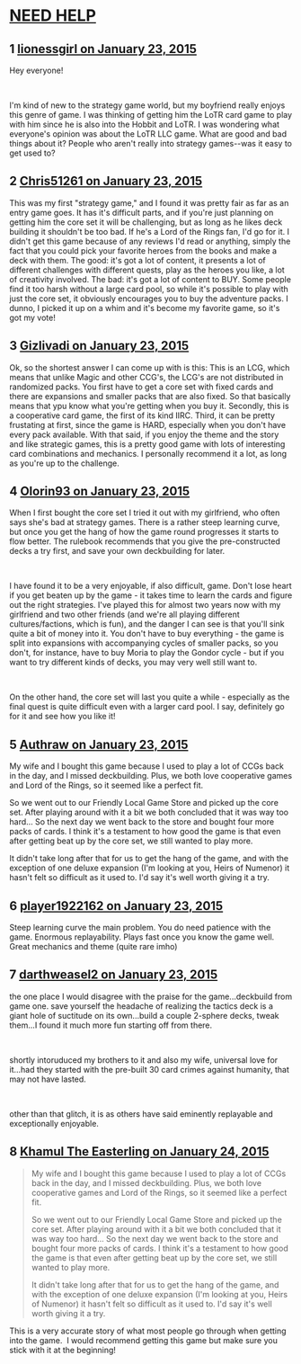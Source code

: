 # [NEED HELP](https://community.fantasyflightgames.com/topic/132845-need-help/)

## 1 [lionessgirl on January 23, 2015](https://community.fantasyflightgames.com/topic/132845-need-help/?do=findComment&comment=1418400)

Hey everyone! 

 

I'm kind of new to the strategy game world, but my boyfriend really enjoys this genre of game. I was thinking of getting him the LoTR card game to play with him since he is also into the Hobbit and LoTR. I was wondering what everyone's opinion was about the LoTR LLC game. What are good and bad things about it? People who aren't really into strategy games--was it easy to get used to?

## 2 [Chris51261 on January 23, 2015](https://community.fantasyflightgames.com/topic/132845-need-help/?do=findComment&comment=1418418)

This was my first "strategy game," and I found it was pretty fair as far as an entry game goes. It has it's difficult parts, and if you're just planning on getting him the core set it will be challenging, but as long as he likes deck building it shouldn't be too bad. If he's a Lord of the Rings fan, I'd go for it. I didn't get this game because of any reviews I'd read or anything, simply the fact that you could pick your favorite heroes from the books and make a deck with them. The good: it's got a lot of content, it presents a lot of different challenges with different quests, play as the heroes you like, a lot of creativity involved. The bad: it's got a lot of content to BUY. Some people find it too harsh without a large card pool, so while it's possible to play with just the core set, it obviously encourages you to buy the adventure packs. I dunno, I picked it up on a whim and it's become my favorite game, so it's got my vote!

## 3 [Gizlivadi on January 23, 2015](https://community.fantasyflightgames.com/topic/132845-need-help/?do=findComment&comment=1418420)

Ok, so the shortest answer I can come up with is this: This is an LCG, which means that unlike Magic and other CCG's, the LCG's are not distributed in randomized packs. You first have to get a core set with fixed cards and there are expansions and smaller packs that are also fixed. So that basically means that ypu know what you're getting when you buy it. Secondly, this is a cooperative card game, the first of its kind IIRC. Third, it can be pretty frustating at first, since the game is HARD, especially when you don't have every pack available. With that said, if you enjoy the theme and the story and like strategic games, this is a pretty good game with lots of interesting card combinations and mechanics. I personally recommend it a lot, as long as you're up to the challenge.

## 4 [Olorin93 on January 23, 2015](https://community.fantasyflightgames.com/topic/132845-need-help/?do=findComment&comment=1418549)

When I first bought the core set I tried it out with my girlfriend, who often says she's bad at strategy games. There is a rather steep learning curve, but once you get the hang of how the game round progresses it starts to flow better. The rulebook recommends that you give the pre-constructed decks a try first, and save your own deckbuilding for later.

 

I have found it to be a very enjoyable, if also difficult, game. Don't lose heart if you get beaten up by the game - it takes time to learn the cards and figure out the right strategies. I've played this for almost two years now with my girlfriend and two other friends (and we're all playing different cultures/factions, which is fun), and the danger I can see is that you'll sink quite a bit of money into it. You don't have to buy everything - the game is split into expansions with accompanying cycles of smaller packs, so you don't, for instance, have to buy Moria to play the Gondor cycle - but if you want to try different kinds of decks, you may very well still want to.

 

On the other hand, the core set will last you quite a while - especially as the final quest is quite difficult even with a larger card pool. I say, definitely go for it and see how you like it!

## 5 [Authraw on January 23, 2015](https://community.fantasyflightgames.com/topic/132845-need-help/?do=findComment&comment=1418931)

My wife and I bought this game because I used to play a lot of CCGs back in the day, and I missed deckbuilding. Plus, we both love cooperative games and Lord of the Rings, so it seemed like a perfect fit.

So we went out to our Friendly Local Game Store and picked up the core set. After playing around with it a bit we both concluded that it was way too hard... So the next day we went back to the store and bought four more packs of cards. I think it's a testament to how good the game is that even after getting beat up by the core set, we still wanted to play more.

It didn't take long after that for us to get the hang of the game, and with the exception of one deluxe expansion (I'm looking at you, Heirs of Numenor) it hasn't felt so difficult as it used to. I'd say it's well worth giving it a try.

## 6 [player1922162 on January 23, 2015](https://community.fantasyflightgames.com/topic/132845-need-help/?do=findComment&comment=1418999)

Steep learning curve the main problem. You do need patience with the game. Enormous replayability. Plays fast once you know the game well. Great mechanics and theme (quite rare imho)

## 7 [darthweasel2 on January 23, 2015](https://community.fantasyflightgames.com/topic/132845-need-help/?do=findComment&comment=1419310)

the one place I would disagree with the praise for the game...deckbuild from game one. save yourself the headache of realizing the tactics deck is a giant hole of suctitude on its own...build a couple 2-sphere decks, tweak them...I found it much more fun starting off from there.

 

shortly intoruduced my brothers to it and also my wife, universal love for it...had they started with the pre-built 30 card crimes against humanity, that may not have lasted.

 

other than that glitch, it is as others have said eminently replayable and exceptionally enjoyable.

## 8 [Khamul The Easterling on January 24, 2015](https://community.fantasyflightgames.com/topic/132845-need-help/?do=findComment&comment=1419548)

> My wife and I bought this game because I used to play a lot of CCGs back in the day, and I missed deckbuilding. Plus, we both love cooperative games and Lord of the Rings, so it seemed like a perfect fit.
> 
> So we went out to our Friendly Local Game Store and picked up the core set. After playing around with it a bit we both concluded that it was way too hard... So the next day we went back to the store and bought four more packs of cards. I think it's a testament to how good the game is that even after getting beat up by the core set, we still wanted to play more.
> 
> It didn't take long after that for us to get the hang of the game, and with the exception of one deluxe expansion (I'm looking at you, Heirs of Numenor) it hasn't felt so difficult as it used to. I'd say it's well worth giving it a try.

This is a very accurate story of what most people go through when getting into the game.  I would recommend getting this game but make sure you stick with it at the beginning!  

